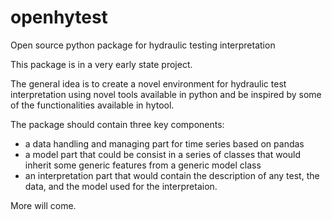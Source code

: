 # openhytest
Open source python package for hydraulic testing interpretation

This package is in a very early state project. 

The general idea is to create a novel environment for hydraulic test interpretation using novel tools available in python and be inspired by some of the functionalities available in hytool.

The package should contain three key components:
- a data handling and managing part for time series based on pandas
- a model part that could be consist in a series of classes that would inherit some generic features from a generic model class
- an interpretation part that would contain the description of any test, the data, and the model used for the interpretaion.

More will come.
